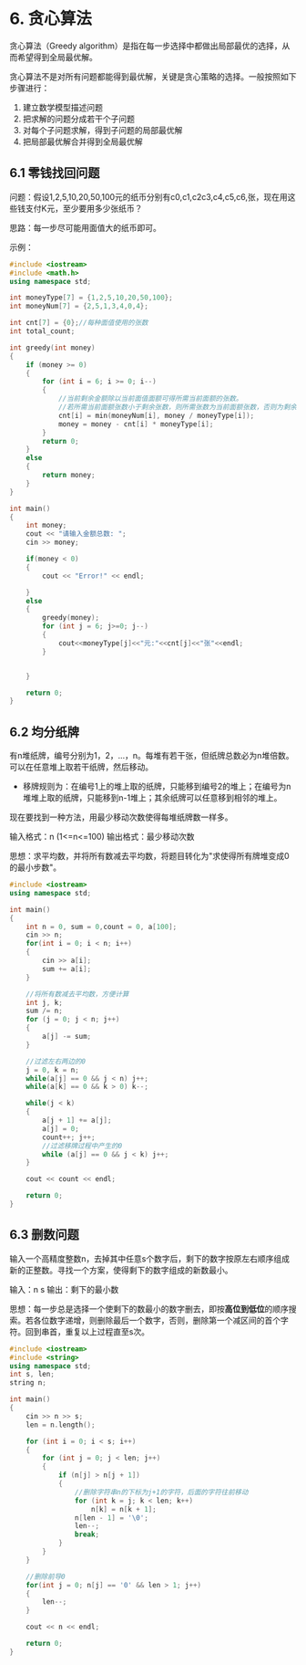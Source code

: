 # 6.  贪心算法
贪心算法（Greedy algorithm）是指在每一步选择中都做出局部最优的选择，从而希望得到全局最优解。

贪心算法不是对所有问题都能得到最优解，关键是贪心策略的选择。一般按照如下步骤进行：
1. 建立数学模型描述问题
2. 把求解的问题分成若干个子问题
3. 对每个子问题求解，得到子问题的局部最优解
4. 把局部最优解合并得到全局最优解

## 6.1 零钱找回问题
问题：假设1,2,5,10,20,50,100元的纸币分别有c0,c1,c2c3,c4,c5,c6,张，现在用这些钱支付K元，至少要用多少张纸币？

思路：每一步尽可能用面值大的纸币即可。

示例：
```c++
#include <iostream>
#include <math.h>
using namespace std;

int moneyType[7] = {1,2,5,10,20,50,100};
int moneyNum[7] = {2,5,1,3,4,0,4};

int cnt[7] = {0};//每种面值使用的张数
int total_count;

int greedy(int money)
{
    if (money >= 0)
    {
        for (int i = 6; i >= 0; i--)
        {
            //当前剩余金额除以当前面值面额可得所需当前面额的张数。
            //若所需当前面额张数小于剩余张数，则所需张数为当前面额张数，否则为剩余张数。
            cnt[i] = min(moneyNum[i], money / moneyType[i]);
            money = money - cnt[i] * moneyType[i];
        }
        return 0;
    }
    else
    {
        return money;
    }
}

int main()
{
    int money;
    cout << "请输入金额总数: ";
    cin >> money;

    if(money < 0)
    {
        cout << "Error!" << endl;

    }
    else
    {
        greedy(money);
        for (int j = 6; j>=0; j--)
        {
            cout<<moneyType[j]<<"元:"<<cnt[j]<<"张"<<endl;
        }


    }

    return 0;
}
```

## 6.2 均分纸牌
有n堆纸牌，编号分别为1，2，...，n。每堆有若干张，但纸牌总数必为n堆倍数。可以在任意堆上取若干纸牌，然后移动。

* 移牌规则为：在编号1上的堆上取的纸牌，只能移到编号2的堆上；在编号为n堆堆上取的纸牌，只能移到n-1堆上；其余纸牌可以任意移到相邻的堆上。

现在要找到一种方法，用最少移动次数使得每堆纸牌数一样多。

输入格式：n (1<=n<=100)
输出格式：最少移动次数

思想：求平均数，并将所有数减去平均数，将题目转化为"求使得所有牌堆变成0的最小步数"。
```c++
#include <iostream>
using namespace std;

int main()
{
    int n = 0, sum = 0,count = 0, a[100];
    cin >> n;
    for(int i = 0; i < n; i++)
    {
        cin >> a[i];
        sum += a[i];
    }

    //将所有数减去平均数，方便计算
    int j, k;
    sum /= n;
    for (j = 0; j < n; j++)
    {
        a[j] -= sum;
    }

    //过滤左右两边的0
    j = 0, k = n;
    while(a[j] == 0 && j < n) j++;
    while(a[k] == 0 && k > 0) k--;

    while(j < k)
    {
        a[j + 1] += a[j];
        a[j] = 0;
        count++; j++;
        //过滤移牌过程中产生的0
        while (a[j] == 0 && j < k) j++;
    }

    cout << count << endl;

    return 0;
}
```

## 6.3 删数问题
输入一个高精度整数n，去掉其中任意s个数字后，剩下的数字按原左右顺序组成新的正整数。寻找一个方案，使得剩下的数字组成的新数最小。

输入：n s
输出：剩下的最小数

思想：每一步总是选择一个使剩下的数最小的数字删去，即按**高位到低位**的顺序搜索。若各位数字递增，则删除最后一个数字，否则，删除第一个减区间的首个字符。回到串首，重复以上过程直至s次。

```c++
#include <iostream>
#include <string>
using namespace std;
int s, len;
string n;

int main()
{
    cin >> n >> s;
    len = n.length();

    for (int i = 0; i < s; i++)
    {
        for (int j = 0; j < len; j++)
        {
            if (n[j] > n[j + 1])
            {
                //删除字符串n的下标为j+1的字符，后面的字符往前移动
                for (int k = j; k < len; k++)
                    n[k] = n[k + 1];
                n[len - 1] = '\0';
                len--;
                break;
            }
        }
    }

    //删除前导0
    for(int j = 0; n[j] == '0' && len > 1; j++)
    {
        len--;
    }

    cout << n << endl;

    return 0;
}
```